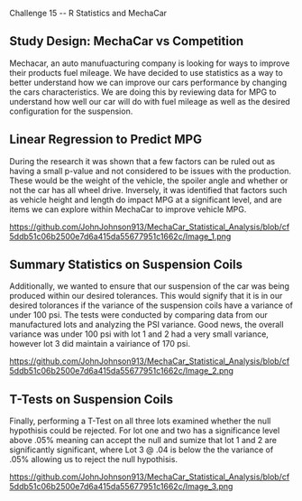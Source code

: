 Challenge 15 -- R Statistics and MechaCar

## Study Design: MechaCar vs Competition

Mechacar, an auto manufuacturing company is looking for ways to improve their products fuel mileage.  We have decided to use statistics as a way to better understand how we can improve our cars performance by changing the cars characteristics.   We are doing this by reviewing data for MPG to understand how well our car will do with fuel mileage as well as the desired configuration for the suspension.

## Linear Regression to Predict MPG

During the research it was shown that a few factors can be ruled out as having a small p-value and not considered to be issues with the production.   These would be the weight of the vehicle, the spoiler angle and whether or not the car has all wheel drive.  Inversely, it was identified that factors such as vehicle height and length do impact MPG at a significant level, and are items we can explore within MechaCar to improve vehicle MPG.

https://github.com/JohnJohnson913/MechaCar_Statistical_Analysis/blob/cf5ddb51c06b2500e7d6a415da55677951c1662c/Image_1.png

## Summary Statistics on Suspension Coils

Additionally, we wanted to ensure that our suspension of the car was being produced within our desired tolerances.   This would signify that it is in our desired tolorances if the variance of the suspension coils have a variance of under 100 psi.   The tests were conducted by comparing data from our manufactured lots and analyzing the PSI variance.  Good news, the overall variance was under 100 psi with lot 1 and 2 had a very small variance, however lot 3 did maintain a vairiance of 170 psi.

https://github.com/JohnJohnson913/MechaCar_Statistical_Analysis/blob/cf5ddb51c06b2500e7d6a415da55677951c1662c/Image_2.png

## T-Tests on Suspension Coils

Finally, performing a T-Test on all three lots examined whether the null hypothisis could be rejected.  For lot one and two has a significance level above .05% meaning can accept the null and sumize that lot 1 and 2 are significantly significant, where Lot 3 @ .04 is below the the variance of .05% allowing us to reject the null hypothisis. 

https://github.com/JohnJohnson913/MechaCar_Statistical_Analysis/blob/cf5ddb51c06b2500e7d6a415da55677951c1662c/Image_3.png
